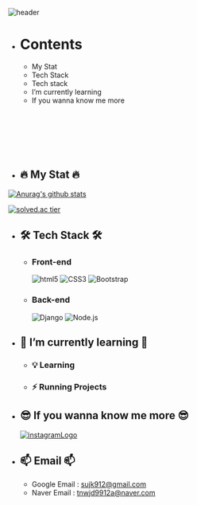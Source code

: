 ![header](https://capsule-render.vercel.app/api?type=waving&color=timeAuto&reversal=true&height=300&section=header&text=SujK's%20Github&animation=fadeIn&fontSize=80&fontAlign=50&fontAlignY=50&desc=김수정의%20깃헙입니다😊&descSize=20&descAlign=66&descAlignY=65)

- # Contents

  - My Stat
  - Tech Stack
  - Tech stack
  - I’m currently learning
  - If you wanna know me more

<br><br><br><br><br>

- ## 🔥 My Stat 🔥
[![Anurag's github stats](https://github-readme-stats.vercel.app/api?username=Kimsj912&show_icons=true&theme=Gradient)](https://github.com/Kimsj912/github-readme-stats)

[![solved.ac tier](http://mazassumnida.wtf/api/v2/generate_badge?boj=Kimsj912)](https://solved.ac/Kimsj912)

- ## 🛠 Tech Stack 🛠
  - ### Front-end
    <img alt="html5" src="https://img.shields.io/badge/HTML5-E34F26?logo=html5&logoColor=white"/>
    <img alt="CSS3" src="https://img.shields.io/badge/CSS3-1572B6?logo=CSS3&logoColor=white"/>
    <img alt="Bootstrap" src="https://img.shields.io/badge/Bootstrap-2F2E8B?logo=Bootstrap&logoColor=white"/>


  - ### Back-end
    <img alt="Django" src="https://img.shields.io/badge/Django-FF7012?logo=Django&logoColor=#092E20"/>
    <img alt="Node.js" src="https://img.shields.io/badge/Node.js-47C83E?logo=Node.js&logoColor=#339933"/>

- ## 🌱 I’m currently learning 🌱
  - ### 💡 Learning

  - ### ⚡ Running Projects

- ## 😎 If you wanna know me more 😎
    <a href="https://www.instagram.com/k_modify.1122/"><img src="https://img.shields.io/badge/Instagram-c7028e?logo=instagram&logoColor=white" alt="instagramLogo"></img><br/></a>
<!--     <a href="https://codingjerk-diary.tistory.com/"><img src="https://img.shields.io/badge/Blog-000000?logo=Blog&logoColor=white" alt="instagramLogo"></img><br/></a>
    <a href="https://www.instagram.com/k_modify.1122/"><img src="https://img.shields.io/badge/Instagram-c7028e?logo=instagram&logoColor=white" alt="instagramLogo"></img><br/></a> -->


- ## 📫 Email 📫
  - Google Email : sujk912@gmail.com
  - Naver Email : tnwjd9912a@naver.com
